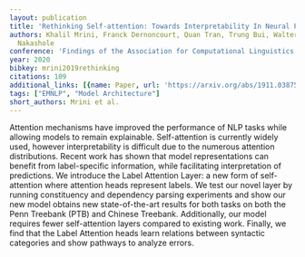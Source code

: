 ```yaml
---
layout: publication
title: 'Rethinking Self-attention: Towards Interpretability In Neural Parsing'
authors: Khalil Mrini, Franck Dernoncourt, Quan Tran, Trung Bui, Walter Chang, Ndapa
  Nakashole
conference: 'Findings of the Association for Computational Linguistics: EMNLP 2020'
year: 2020
bibkey: mrini2019rethinking
citations: 109
additional_links: [{name: Paper, url: 'https://arxiv.org/abs/1911.03875'}]
tags: ["EMNLP", "Model Architecture"]
short_authors: Mrini et al.
---
```

Attention mechanisms have improved the performance of NLP tasks while
allowing models to remain explainable. Self-attention is currently widely used,
however interpretability is difficult due to the numerous attention
distributions. Recent work has shown that model representations can benefit
from label-specific information, while facilitating interpretation of
predictions. We introduce the Label Attention Layer: a new form of
self-attention where attention heads represent labels. We test our novel layer
by running constituency and dependency parsing experiments and show our new
model obtains new state-of-the-art results for both tasks on both the Penn
Treebank (PTB) and Chinese Treebank. Additionally, our model requires fewer
self-attention layers compared to existing work. Finally, we find that the
Label Attention heads learn relations between syntactic categories and show
pathways to analyze errors.